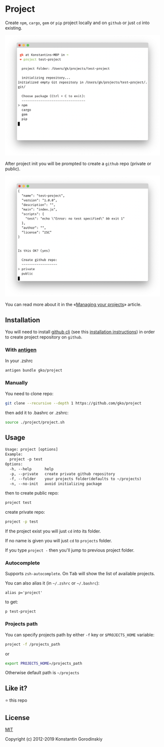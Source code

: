 # Project

Create `npm`, `cargo`, `gem` or `pip` project locally and on `github` or just `cd` into existing.

![demo](/demo.png)

After project init you will be prompted to create a `github` repo (private or public).

![github](/github.png)

You can read more about it in the «[Managing your projects](https://dev.to/konstantin/managing-your-projects-31p1)» article.

## Installation

You will need to install [github cli](https://cli.github.com/) (see this [installation instructions](https://github.com/cli/cli#installation)) in order to create project repository on `github`.

### With [antigen](https://github.com/zsh-users/antigen)

In your .zshrc
```sh
antigen bundle gko/project
```

### Manually

You need to clone repo:

```bash
git clone --recursive --depth 1 https://github.com/gko/project
```
then add it to .bashrc or .zshrc:
```bash
source ./project/project.sh
```

## Usage
```
Usage: project [options]
Example:
  project -p test
Options:
  -h, --help      help
  -p, --private   create private github repository
  -f, --folder    your projects folder(defaults to ~/projects)
  -n, --no-init   avoid initializing package
```

then to create public repo:
```bash
project test
```

create private repo:
```bash
project -p test
```

If the project exist you will just `cd` into its folder.

If no name is given you will just `cd` to `projects` folder.

If you type `project -` then you'll jump to previous project folder.

### Autocomplete

Supports `zsh-autocomplete`. On <kbd>Tab</kbd> will show the list of available projects.

You can also alias it (in `~/.zshrc` or `~/.bashrc`):
```shell
alias p='project'
```

to get:
```shell
p test-project
```

### Projects path

You can specify projects path by either `-f` key or `$PROJECTS_HOME` variable:
```bash
project -f /projects_path
```
or
```bash
export PROJECTS_HOME=/projects_path
```
Otherwise default path is `~/projects`

## Like it?

:star: this repo

## License

[MIT](http://opensource.org/licenses/MIT)

Copyright (c) 2012-2019 Konstantin Gorodinskiy
